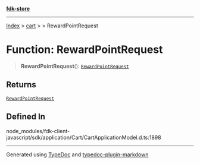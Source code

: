 [**fdk-store**](../../../README.md)
***

[Index](../../../API.md) > [cart](../../README.md) > [<internal>](../README.md) > RewardPointRequest

# Function: RewardPointRequest

> **RewardPointRequest**(): [`RewardPointRequest`](../type-aliases/type-alias.RewardPointRequest.md)

## Returns

[`RewardPointRequest`](../type-aliases/type-alias.RewardPointRequest.md)

## Defined In

node\_modules/fdk-client-javascript/sdk/application/Cart/CartApplicationModel.d.ts:1898

***
Generated using [TypeDoc](https://typedoc.org/) and [typedoc-plugin-markdown](https://www.npmjs.com/package/typedoc-plugin-markdown)
